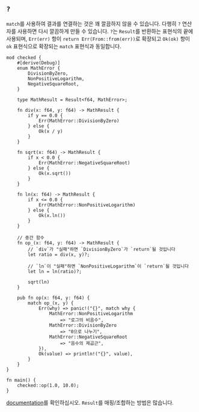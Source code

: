 ## `?`

`match`를 사용하여 결과를 연결하는 것은 꽤 깔끔하지 않을 수 있습니다. 다행히 `?` 연산자를 사용하면 다시 깔끔하게 만들 수 있습니다. `?`는 `Result`를 반환하는 표현식의 끝에 사용되며, `Err(err)` 항이 `return Err(From::from(err))`로 확장되고 `Ok(ok)` 항이 `ok` 표현식으로 확장되는 `match` 표현식과 동일합니다.

```rust,editable,ignore,mdbook-runnable
mod checked {
    #[derive(Debug)]
    enum MathError {
        DivisionByZero,
        NonPositiveLogarithm,
        NegativeSquareRoot,
    }

    type MathResult = Result<f64, MathError>;

    fn div(x: f64, y: f64) -> MathResult {
        if y == 0.0 {
            Err(MathError::DivisionByZero)
        } else {
            Ok(x / y)
        }
    }

    fn sqrt(x: f64) -> MathResult {
        if x < 0.0 {
            Err(MathError::NegativeSquareRoot)
        } else {
            Ok(x.sqrt())
        }
    }

    fn ln(x: f64) -> MathResult {
        if x <= 0.0 {
            Err(MathError::NonPositiveLogarithm)
        } else {
            Ok(x.ln())
        }
    }

    // 중간 함수
    fn op_(x: f64, y: f64) -> MathResult {
        // `div`가 "실패"하면 `DivisionByZero`가 `return`될 것입니다
        let ratio = div(x, y)?;

        // `ln`이 "실패"하면 `NonPositiveLogarithm`이 `return`될 것입니다
        let ln = ln(ratio)?;

        sqrt(ln)
    }

    pub fn op(x: f64, y: f64) {
        match op_(x, y) {
            Err(why) => panic!("{}", match why {
                MathError::NonPositiveLogarithm
                    => "로그의 비음수",
                MathError::DivisionByZero
                    => "0으로 나누기",
                MathError::NegativeSquareRoot
                    => "음수의 제곱근",
            }),
            Ok(value) => println!("{}", value),
        }
    }
}

fn main() {
    checked::op(1.0, 10.0);
}
```

[documentation][docs]를 확인하십시오. `Result`를 매핑/조합하는 방법은 많습니다.

[docs]: https://doc.rust-lang.org/std/result/index.html
